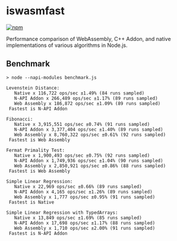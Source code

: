 # iswasmfast

[![npm](https://img.shields.io/npm/v/iswasmfast.svg?style=flat-square)](https://www.npmjs.com/package/iswasmfast)

Performance comparison of WebAssembly, C++ Addon, and native implementations of various algorithms in Node.js.

## Benchmark
```
> node --napi-modules benchmark.js

Levenstein Distance:
   Native x 116,722 ops/sec ±1.49% (84 runs sampled)
   N-API Addon x 266,489 ops/sec ±1.17% (89 runs sampled)
   Web Assembly x 186,872 ops/sec ±1.09% (89 runs sampled)
 Fastest is N-API Addon

Fibonacci:
   Native x 3,915,551 ops/sec ±0.74% (91 runs sampled)
   N-API Addon x 3,377,404 ops/sec ±1.40% (89 runs sampled)
   Web Assembly x 8,760,322 ops/sec ±0.61% (92 runs sampled)
 Fastest is Web Assembly

Fermat Primality Test:
   Native x 1,900,493 ops/sec ±0.75% (92 runs sampled)
   N-API Addon x 1,749,936 ops/sec ±1.04% (90 runs sampled)
   Web Assembly x 2,850,921 ops/sec ±0.86% (88 runs sampled)
 Fastest is Web Assembly

Simple Linear Regression:
   Native x 22,969 ops/sec ±0.66% (89 runs sampled)
   N-API Addon x 4,165 ops/sec ±1.26% (89 runs sampled)
   Web Assembly x 1,777 ops/sec ±0.95% (91 runs sampled)
 Fastest is Native

Simple Linear Regression with TypedArrays:
   Native x 13,849 ops/sec ±1.69% (85 runs sampled)
   N-API Addon x 17,698 ops/sec ±1.17% (88 runs sampled)
   Web Assembly x 1,710 ops/sec ±2.00% (91 runs sampled)
 Fastest is N-API Addon
```
